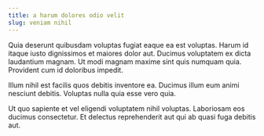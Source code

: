 ```yaml
---
title: a harum dolores odio velit
slug: veniam nihil
---
```


Quia deserunt quibusdam voluptas fugiat eaque ea est voluptas. Harum id itaque iusto dignissimos et maiores dolor aut. Ducimus voluptatem ex dicta laudantium magnam. Ut modi magnam maxime sint quis numquam quia. Provident cum id doloribus impedit.

Illum nihil est facilis quos debitis inventore ea. Ducimus illum eum animi nesciunt debitis. Voluptas nulla quia esse vero quia.

Ut quo sapiente et vel eligendi voluptatem nihil voluptas. Laboriosam eos ducimus consectetur. Et delectus reprehenderit aut qui ab quasi fuga debitis aut.

